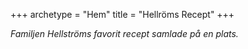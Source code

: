 +++
archetype = "Hem"
title = "Hellröms Recept"
+++

*Familjen Hellströms favorit recept samlade på en plats.* 
